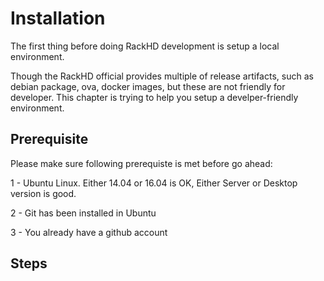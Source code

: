 # Installation

The first thing before doing RackHD development is setup a local environment.

Though the RackHD official provides multiple of release artifacts, such as debian package, ova, docker images, but these are not friendly for developer. This chapter is  trying to help you setup a develper-friendly environment.

## Prerequisite

Please make sure following prerequiste is met before go ahead:

1 - Ubuntu Linux. Either 14.04 or 16.04 is OK, Either Server or Desktop version is good.

2 - Git has been installed in Ubuntu

3 - You already have a github account

## Steps




